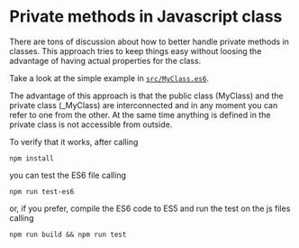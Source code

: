# Private methods in Javascript class

There are tons of discussion about how to better handle private methods in classes. 
This approach tries to keep things easy without loosing the advantage of having actual properties for the class.

Take a look at the simple example in [`src/MyClass.es6`](src/MyClass.es6). 

The advantage of this approach is that the public class (MyClass) and the private class (_MyClass) are interconnected and in any moment you can refer to one from the other. At the same time anything is defined in the private class is not accessible from outside.

To verify that it works, after calling

```
npm install
```
you can test the ES6 file calling
```
npm run test-es6
```
or, if you prefer, compile the ES6 code to ES5 and run the test on the js files calling
```
npm run build && npm run test
```

